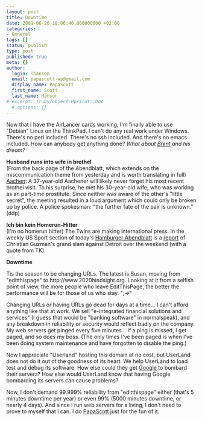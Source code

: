 ```yaml
---
layout: post
title: Downtime
date: 2001-06-26 18:06:40.000000000 +02:00
categories:
- General
tags: []
status: publish
type: post
published: true
meta: {}
author:
  login: shanson
  email: papascott-wp@gmail.com
  display_name: PapaScott
  first_name: Scott
  last_name: Hanson
# excerpt: !ruby/object:Hpricot::Doc
  # options: {}
---
```

<p>Now that I have the AirLancer cards working, I'm finally able to use "Debian" Linux on the ThinkPad. I can't do any real work under Windows. There's no perl included. There's no ssh included. And there's no emacs included. How can anybody get anything done? <i>What about <a href="http://inessential.com/2001/06/26.html">Brent</a> and his dream?</i></p>
<p><b>Husband runs into wife in brothel</b><br />
(From the back page of the Abendblatt, which extends on the miscommunication theme from yesterday and is worth translating in full) <a href="http://www.abendblatt.de/contents/ha/news/allgemeines/html/260601/302606LO3.HTM">Aachen</a>: A 37-year-old Aachener will likely never forget his most recent brothel visit. To his surprise, he met his 30-year-old wife, who was working as an part-time prostitute. Since neither was aware of the other's "little secret", the meeting resulted in a loud argument which could only be broken up by police. A police spokesman: "the further fate of the pair is unknown." (ddp)    </p>
<p><b>Ich bin kein Homerun-Hitter</b><br />
(I'm no homerun hitter) The Twins are making international press. In the weekly US Sport section of today's <a href="http://www.abendblatt.de/">Hamburger Abendblatt</a> is a <a href="http://www.abendblatt.de/contents/ha/news/sport/html/260601/2726AUFM1.HTM">report</a> of Christian Guzman's grand slam against Detroit over the weekend (with a quote from TK).</p>
<p><b>Downtime</b></p>
<p>Tis the season to be changing URLs. The latest is Susan, moving from "editthispage" to http://www.2020hindsight.org. Looking at it from a selfish point of view, the more people who leave EditThisPage, the better the performance will be for those of us who stay. ";->"</p>
<p>Changing URLs or having URLs go dead for days at a time... I can't afford anything like that at work. We sell "e-integrated financial solutions and services" (I guess that would be "banking software" in normalspeak), and any breakdown in reliability or security would reflect badly on the company. My web servers get pinged every five minutes... if a ping is missed, I get paged, and so does my boss. (The only times I've been paged is when I've been doing system maintenance and have forgotten to disable the ping.)</p>
<p>Now I appreciate "Userland" hosting this domain at no cost, but UserLand does not do it out of the goodness of its heart. We help UserLand to load test and debug its software. How else could they get <a href="http://www.google.com/search?q=PapaScott&btnG=Google+Search">Google</a> to bombard their servers? How else would UserLand know that having Google bombarding its servers can cause problems?</p>
<p>Now, I don't demand 99.999% reliability from "editthispage" either (that's 5 minutes downtime per year) or even 99% (5000 minutes downtime, or nearly 4 days). And since I run web servers for a living, I don't need to prove to myself that I can. I do <a href="http://shanson.editthispage.com">PapaScott</a> just for the fun of it.</p>
